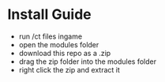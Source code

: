 # Install Guide

- run /ct files ingame
- open the modules folder
- download this repo as a .zip
- drag the zip folder into the modules folder
- right click the zip and extract it
